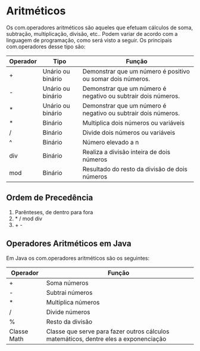 # Aritméticos

Os com.operadores aritméticos são aqueles que efetuam cálculos de soma, subtração, multiplicação, divisão, etc.. Podem variar de acordo com a linguagem de programação, como será visto a seguir. Os principais com.operadores desse tipo são:

| Operador | Tipo | Função |
| --- | --- | --- |
| \+ | Unário ou binário | Demonstrar que um número é positivo ou somar dois números. |
| \- | Unário ou binário | Demonstrar que um número é negativo ou subtrair dois números. |
| \* | Unário ou binário | Demonstrar que um número é negativo ou subtrair dois números. |
| \* | Binário | Multiplica dois números ou variáveis |
| \/ | Binário | Divide dois números ou variáveis |
| ^ | Binário | Número elevado a n |
| div | Binário | Realiza a divisão inteira de dois números |
| mod | Binário | Resultado do resto da divisão de dois números |

## Ordem de Precedência

1. Parênteses, de dentro para fora
2. \* / mod div
3. \+ \-

## Operadores Aritméticos em Java

Em Java os com.operadores aritméticos são os seguintes:

| Operador | Função |
| --- | --- |
| \+ | Soma números |
| \- | Subtrai números |
| \* | Multiplica números |
| / | Divide números |
| % | Resto da divisão |
| Classe Math | Classe que serve para fazer outros cálculos matemáticos, dentre eles a exponenciação |
